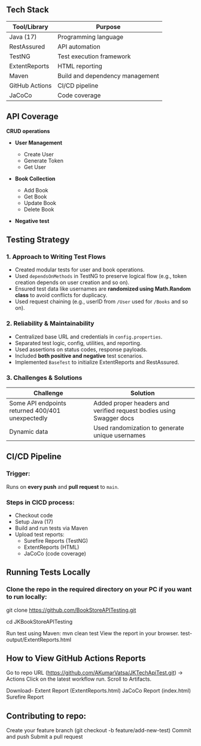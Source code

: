 

## Tech Stack

| Tool/Library      | Purpose                                |
|-------------------|----------------------------------------|
| Java (17)         | Programming language                   |
| RestAssured       | API automation                         |
| TestNG            | Test execution framework               |
| ExtentReports     | HTML reporting                         |
| Maven             | Build and dependency management        |
| GitHub Actions    | CI/CD pipeline                         |
| JaCoCo            | Code coverage                          |

## API Coverage

**CRUD operations** 

- **User Management**  
  - Create User  
  - Generate Token  
  - Get User  

- **Book Collection**  
  - Add Book  
  - Get Book
  - Update Book
  - Delete Book 

- **Negative test**

## Testing Strategy

### 1. **Approach to Writing Test Flows**
- Created modular tests for user and book operations.
- Used `dependsOnMethods` in TestNG to preserve logical flow (e.g., token creation depends on user creation and so on).
- Ensured test data like usernames are **randomized using Math.Random class** to avoid conflicts for duplicacy.
- Used request chaining (e.g., userID from `/User` used for `/Books` and so on).

### 2. **Reliability & Maintainability**
- Centralized base URL and credentials in `config.properties`.
- Separated test logic, config, utilities, and reporting.
- Used assertions on status codes, response payloads.
- Included **both positive and negative** test scenarios.
- Implemented `BaseTest` to initialize ExtentReports and RestAssured.

### 3. **Challenges & Solutions**
| Challenge | Solution |
|----------|----------|
| Some API endpoints returned 400/401 unexpectedly | Added proper headers and verified request bodies using Swagger docs |
| Dynamic data | Used randomization to generate unique usernames |

## CI/CD Pipeline

### Trigger:  
Runs on **every push** and **pull request** to `main`.

### Steps in CICD process:
- Checkout code
- Setup Java (17)
- Build and run tests via Maven
- Upload test reports:
  - Surefire Reports (TestNG)
  - ExtentReports (HTML)
  - JaCoCo (code coverage)

## Running Tests Locally

### Clone the repo in the required directory on your PC if you want to run locally:
git clone https://github.com/BookStoreAPITesting.git

cd JKBookStoreAPITesting

Run test using Maven:
mvn clean test
View the report in your browser.
test-output/ExtentReports.html

## How to View GitHub Actions Reports
Go to repo URL (https://github.com/AKumarVatsa/JKTechApiTest.git) → Actions
Click on the latest workflow run.
Scroll to Artifacts.

Download-
Extent Report (ExtentReports.html)
JaCoCo Report (index.html)
Surefire Report

## Contributing to repo:
Create your feature branch (git checkout -b feature/add-new-test)
Commit and push
Submit a pull request
